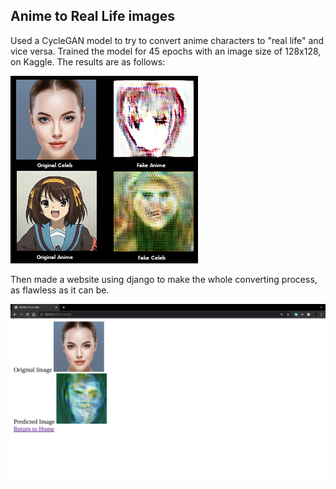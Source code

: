 ## Anime to Real Life images

Used a CycleGAN model to try to convert anime characters to "real life" and vice versa. Trained the model for 45 epochs with an image size of 128x128, on Kaggle. The results are as follows:

![celeb_anime](./celeb_anime.png)

Then made a website using django to make the whole converting process, as flawless as it can be.

![Screenshot from 2021-10-31 11-34-19](./website_ss.png)

